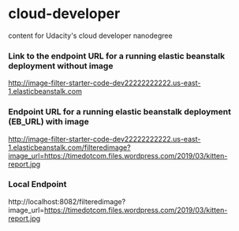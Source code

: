 # cloud-developer
content for Udacity's cloud developer nanodegree

### Link to the endpoint URL for a running elastic beanstalk deployment without image
http://image-filter-starter-code-dev22222222222.us-east-1.elasticbeanstalk.com

### Endpoint URL for a running elastic beanstalk deployment (EB_URL) with image

http://image-filter-starter-code-dev22222222222.us-east-1.elasticbeanstalk.com/filteredimage?image_url=https://timedotcom.files.wordpress.com/2019/03/kitten-report.jpg

### Local Endpoint
http://localhost:8082/filteredimage?image_url=https://timedotcom.files.wordpress.com/2019/03/kitten-report.jpg


